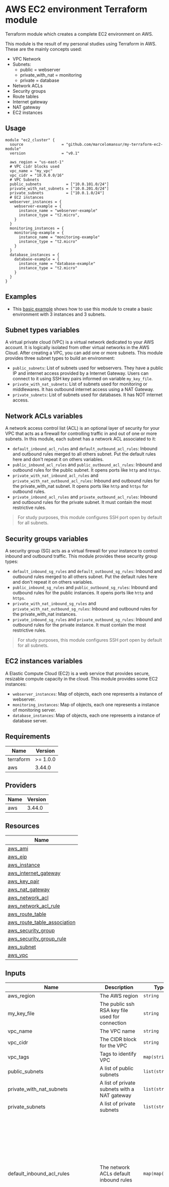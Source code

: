 # AWS EC2 environment Terraform module

Terraform module which creates a complete EC2 environment on AWS.

This module is the result of my personal studies using Terraform in AWS. These are the mainly concepts used:

- VPC Network
- Subnets:
  - public = webserver
  - private_with_nat = monitoring
  - private = database
- Network ACLs
- Security groups
- Route tables
- Internet gateway
- NAT gateway
- EC2 instances

## Usage

```hcl
module "ec2_cluster" {
  source                 = "github.com/marcelomansur/my-terraform-ec2-module"
  version                = "v0.1"

  aws_region = "us-east-1"
  # VPC cidr blocks used
  vpc_name = "my_vpc"
  vpc_cidr = "10.0.0.0/16"
  # VPC Subnets
  public_subnets           = ["10.0.101.0/24"]
  private_with_nat_subnets = ["10.0.201.0/24"]
  private_subnets          = ["10.0.1.0/24"]
  # EC2 instances
  webserver_instances = {
    webserver-example = {
      instance_name = "webserver-example"
      instance_type = "t2.micro",
    }
  }
  monitoring_instances = {
    monitoring-example = {
      instance_name = "monitoring-example"
      instance_type = "t2.micro"
    }
  }
  database_instances = {
    database-example = {
      instance_name = "database-example"
      instance_type = "t2.micro"
    }
  }
}
```

## Examples

- This [basic example](examples) shows how to use this module to create a basic environment with 3 instances and 3 subnets.

## Subnet types variables

A virtual private cloud (VPC) is a virtual network dedicated to your AWS account. It is logically isolated from other virtual networks in the AWS Cloud. After creating a VPC, you can add one or more subnets. This module provides three subnet types to build an environment:

- `public_subnets`: List of subnets used for webservers. They have a public IP and internet access provided by a Internet Gateway. Users can connect to it using SSH key pairs informed on variable `my_key_file`.
- `private_with_nat_subnets`: List of subnets used for monitoring or middlewares. It has outbound internet access using a NAT Gateway.
- `private_subnets`: List of subnets used for databases. It has NOT internet access.

## Network ACLs variables

A network access control list (ACL) is an optional layer of security for your VPC that acts as a firewall for controlling traffic in and out of one or more subnets. In this module, each subnet has a network ACL associated to it:

- `default_inbound_acl_rules` and `default_outbound_acl_rules`: Inbound and outbound rules merged to all others subnet. Put the default rules here and don't repeat it on others variables.
- `public_inbound_acl_rules` and `public_outbound_acl_rules`: Inbound and outbound rules for the public subnet. It opens ports like `http` and `https`.
- `private_with_nat_inbound_acl_rules` and `private_with_nat_outbound_acl_rules`: Inbound and outbound rules for the private_with_nat subnet. It opens ports like `http` and `https` for outbound rules.
- `private_inbound_acl_rules` and `private_outbound_acl_rules`: Inbound and outbound rules for the private subnet. It must contain the most restrictive rules.

> For study purposes, this module configures SSH port open by default for all subnets.

## Security groups variables

A security group (SG) acts as a virtual firewall for your instance to control inbound and outbound traffic. This module provides these security group types:
- `default_inbound_sg_rules` and `default_outbound_sg_rules`: Inbound and outbound rules merged to all others subnet. Put the default rules here and don't repeat it on others variables.
- `public_inbound_sg_rules` and `public_outbound_sg_rules`: Inbound and outbound rules for the public instances. It opens ports like `http` and `https`.
- `private_with_nat_inbound_sg_rules` and `private_with_nat_outbound_sg_rules`: Inbound and outbound rules for the private_with_nat instances.
- `private_inbound_sg_rules` and `private_outbound_sg_rules`: Inbound and outbound rules for the private instance. It must contain the most restrictive rules.

> For study purposes, this module configures SSH port open by default for all subnets.

## EC2 instances variables

A Elastic Compute Cloud (EC2) is a web service that provides secure, resizable compute capacity in the cloud. This module provides some EC2 instances:
- `webserver_instances`: Map of objects, each one represents a instance of webserver.
- `monitoring_instances`: Map of objects, each one represents a instance of monitoring server.
- `database_instances`: Map of objects, each one represents a instance of database server.

## Requirements

| Name | Version |
|------|---------|
| terraform | >= 1.0.0 |
| aws | 3.44.0 |

## Providers

| Name | Version |
|------|---------|
| aws | 3.44.0 |

## Resources

| Name |
|------|
| [aws_ami](https://registry.terraform.io/providers/hashicorp/aws/3.44.0/docs/data-sources/ami) |
| [aws_eip](https://registry.terraform.io/providers/hashicorp/aws/3.44.0/docs/resources/eip) |
| [aws_instance](https://registry.terraform.io/providers/hashicorp/aws/3.44.0/docs/resources/instance) |
| [aws_internet_gateway](https://registry.terraform.io/providers/hashicorp/aws/3.44.0/docs/resources/internet_gateway) |
| [aws_key_pair](https://registry.terraform.io/providers/hashicorp/aws/3.44.0/docs/resources/key_pair) |
| [aws_nat_gateway](https://registry.terraform.io/providers/hashicorp/aws/3.44.0/docs/resources/nat_gateway) |
| [aws_network_acl](https://registry.terraform.io/providers/hashicorp/aws/3.44.0/docs/resources/network_acl) |
| [aws_network_acl_rule](https://registry.terraform.io/providers/hashicorp/aws/3.44.0/docs/resources/network_acl_rule) |
| [aws_route_table](https://registry.terraform.io/providers/hashicorp/aws/3.44.0/docs/resources/route_table) |
| [aws_route_table_association](https://registry.terraform.io/providers/hashicorp/aws/3.44.0/docs/resources/route_table_association) |
| [aws_security_group](https://registry.terraform.io/providers/hashicorp/aws/3.44.0/docs/resources/security_group) |
| [aws_security_group_rule](https://registry.terraform.io/providers/hashicorp/aws/3.44.0/docs/resources/security_group_rule) |
| [aws_subnet](https://registry.terraform.io/providers/hashicorp/aws/3.44.0/docs/resources/subnet) |
| [aws_vpc](https://registry.terraform.io/providers/hashicorp/aws/3.44.0/docs/resources/vpc) |

## Inputs

| Name | Description | Type | Default | Required |
|------|-------------|------|---------|:--------:|
| aws\_region | The AWS region | `string` | `"us-east-1"` | no |
| my\_key\_file | The public ssh RSA key file used for connection | `string` | `"ssh/aws_rsa.pub"` | no |
| vpc\_name | The VPC name | `string` | `"my_vpc"` | no |
| vpc\_cidr | The CIDR block for the VPC | `string` | n/a | yes |
| vpc\_tags | Tags to identify VPC | `map(string)` | `{}` | no |
| public\_subnets | A list of public subnets | `list(string)` | n/a | yes |
| private_with_nat\_subnets | A list of private subnets with a NAT gateway | `list(string)` | n/a | yes |
| private\_subnets | A list of private subnets | `list(string)` | n/a | yes |
| default\_inbound\_acl\_rules | The network ACLs default inbound rules | `map(map(any))` | <pre>{<br>  "ephemeral": {<br>    "cidr_block": "0.0.0.0/0",<br>    "from_port": 1024,<br>    "protocol": "tcp",<br>    "rule_action": "allow",<br>    "rule_number": 901,<br>    "to_port": 65535<br>  },<br>  "ssh": {<br>    "cidr_block": "0.0.0.0/0",<br>    "from_port": 22,<br>    "protocol": "tcp",<br>    "rule_action": "allow",<br>    "rule_number": 100,<br>    "to_port": 22<br>  }<br>}</pre> | no |
| default\_outbound\_acl\_rules | The network ACLs default outbound rules | `map(map(any))` | <pre>{<br>  "ephemeral": {<br>    "cidr_block": "0.0.0.0/0",<br>    "from_port": 1024,<br>    "protocol": "tcp",<br>    "rule_action": "allow",<br>    "rule_number": 901,<br>    "to_port": 65535<br>  },<br>  "ssh": {<br>    "cidr_block": "0.0.0.0/0",<br>    "from_port": 22,<br>    "protocol": "tcp",<br>    "rule_action": "allow",<br>    "rule_number": 100,<br>    "to_port": 22<br>  }<br>}</pre> | no |
| public\_inbound\_acl\_rules | The network ACLs public inbound rules | `map(map(any))` | <pre>{<br>  "http": {<br>    "cidr_block": "0.0.0.0/0",<br>    "from_port": 80,<br>    "protocol": "tcp",<br>    "rule_action": "allow",<br>    "rule_number": 110,<br>    "to_port": 80<br>  },<br>  "https": {<br>    "cidr_block": "0.0.0.0/0",<br>    "from_port": 443,<br>    "protocol": "tcp",<br>    "rule_action": "allow",<br>    "rule_number": 120,<br>    "to_port": 443<br>  }<br>}</pre> | no |
| public\_outbound\_acl\_rules | The network ACLs public outbound rules | `map(map(any))` | <pre>{<br>  "http": {<br>    "cidr_block": "0.0.0.0/0",<br>    "from_port": 80,<br>    "protocol": "tcp",<br>    "rule_action": "allow",<br>    "rule_number": 110,<br>    "to_port": 80<br>  },<br>  "https": {<br>    "cidr_block": "0.0.0.0/0",<br>    "from_port": 443,<br>    "protocol": "tcp",<br>    "rule_action": "allow",<br>    "rule_number": 120,<br>    "to_port": 443<br>  }<br>}</pre> | no |
| private_with_nat\_inbound\_acl\_rules | The network ACLs private_with_nat inbound rules | `map(map(any))` | `{}` | no |
| private_with_nat\_outbound\_acl\_rules | The network ACLs private_with_nat outbound rules | `map(map(any))` | <pre>{<br>  "http": {<br>    "cidr_block": "0.0.0.0/0",<br>    "from_port": 80,<br>    "protocol": "tcp",<br>    "rule_action": "allow",<br>    "rule_number": 110,<br>    "to_port": 80<br>  },<br>  "https": {<br>    "cidr_block": "0.0.0.0/0",<br>    "from_port": 443,<br>    "protocol": "tcp",<br>    "rule_action": "allow",<br>    "rule_number": 120,<br>    "to_port": 443<br>  }<br>}</pre> | no |
| private\_inbound\_acl\_rules | The network ACLs private inbound rules | `map(map(any))` | `{}` | no |
| private\_outbound\_acl\_rules | The network ACLs private outbound rules | `map(map(any))` | `{}` | no |
| default\_inbound\_sg\_rules | The network ACLs default inbound rules | `map(map(any))` | <pre>{<br>  "ssh-tcp": {<br>    "from_port": 22,<br>    "protocol": "tcp",<br>    "to_port": 22<br>  }<br>}</pre> | no |
| default\_outbound\_sg\_rules | The network ACLs default outbound rules | `map(map(any))` | <pre>{<br>  "ssh-tcp": {<br>    "from_port": 0,<br>    "protocol": -1,<br>    "to_port": 0<br>  }<br>}</pre> | no |
| public\_inbound\_sg\_rules | The network ACLs public inbound rules | `map(map(any))` | <pre>{<br>  "http-tcp": {<br>    "from_port": 80,<br>    "protocol": "tcp",<br>    "to_port": 80<br>  },<br>  "https-tcp": {<br>    "from_port": 443,<br>    "protocol": "tcp",<br>    "to_port": 443<br>  }<br>}</pre> | no |
| public\_outbound\_sg\_rules | The network ACLs public outbound rules | `map(map(any))` | `{}` | no |
| private_with_nat\_inbound\_sg\_rules | The network ACLs private_with_nat inbound rules | `map(map(any))` | `{}` | no |
| private_with_nat\_outbound\_sg\_rules | The network ACLs private_with_nat outbound rules | `map(map(any))` | `{}` | no |
| private\_inbound\_sg\_rules | The network ACLs private inbound rules | `map(map(any))` | `{}` | no |
| private\_outbound\_sg\_rules | The network ACLs private outbound rules | `map(map(any))` | `{}` | no |
| webserver\_instances | The EC2 instances for webserver cluster | `map(map(any))` | <pre>{<br>  "webserver-example": {<br>    "instance_name": "webserver-example",<br>    "instance_type": "t2.micro",<br>    "monitoring": true<br>  }<br>}</pre> | no |
| monitoring\_instances | The EC2 instances for monitoring cluster | `map(map(any))` | <pre>{<br>  "monitoring-example": {<br>    "instance_name": "monitoring-example",<br>    "instance_type": "t2.micro",<br>    "monitoring": false<br>  }<br>}</pre> | no |
| database\_instances | The EC2 instances for database cluster | `map(map(any))` | <pre>{<br>  "database-example": {<br>    "instance_name": "database-example",<br>    "instance_type": "t2.micro",<br>    "monitoring": true<br>  }<br>}</pre> | no |

## Outputs

| Name | Description |
|------|-------------|
| webserver\_public\_ip | EC2 webserver instance public IP |
| webserver\_private\_ip | EC2 webserver instance private IP |
| monitoring\_private\_ip | EC2 monitoring instance private IP |
| database\_private\_ip | EC2 database instance private IP |
